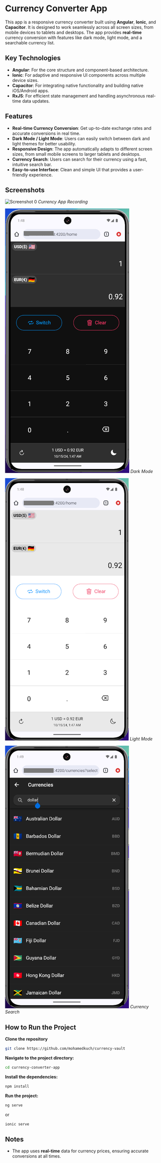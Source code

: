 
# Currency Converter App
This app is a responsive currency converter built using **Angular**, **Ionic**, and **Capacitor**. It is designed to work seamlessly across all screen sizes, from mobile devices to tablets and desktops. The app provides **real-time** currency conversion with features like dark mode, light mode, and a searchable currency list.
## Key Technologies


- **Angular**: For the core structure and component-based architecture.
- **Ionic**: For adaptive and responsive UI components across multiple device sizes.
- **Capacitor**: For integrating native functionality and building native iOS/Android apps.
- **RxJS**: For efficient state management and handling asynchronous real-time data updates.

## Features

- **Real-time Currency Conversion**: Get up-to-date exchange rates and accurate conversions in real time.
- **Dark Mode / Light Mode**: Users can easily switch between dark and light themes for better usability.
- **Responsive Design**: The app automatically adapts to different screen sizes, from small mobile screens to larger tablets and desktops.
- **Currency Search**: Users can search for their currency using a fast, intuitive search bar.
- **Easy-to-use Interface**: Clean and simple UI that provides a user-friendly experience.
## Screenshots


![Screenshot 0](./screenshots/recording.gif)
*Currency App Recording*

![Screenshot 1](./screenshots/screenshot1.jpg)
*Dark Mode*

![Screenshot 2](./screenshots/screenshot2.jpg)
*Light Mode*

![Screenshot 3](./screenshots/screenshot3.jpg)
*Currency Search*
## How to Run the Project


**Clone the repository**

```bash
git clone https://github.com/mohamedkuch/currency-vault
```
    
**Navigate to the project directory:**

```bash
cd currency-converter-app
```
    
**Install the dependencies:**

```bash
npm install
```
    

**Run the project:**

```bash
ng serve
```
or 
```bash
ionic serve
```
## Notes

- The app uses **real-time** data for currency prices, ensuring accurate conversions at all times.
